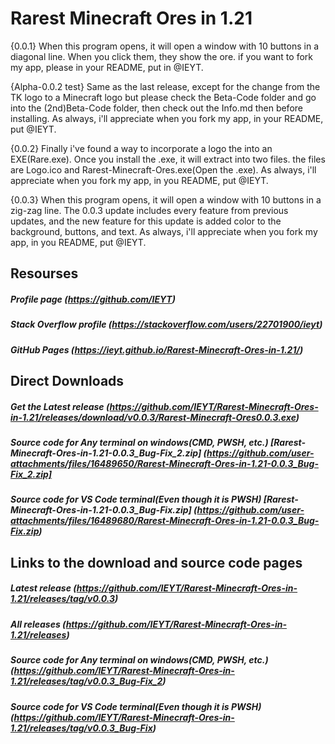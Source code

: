 # Rarest Minecraft Ores in 1.21
{0.0.1} When this program opens, it will open a window with 10 buttons in a diagonal line. When you click them, they show the ore. if you want to fork my app, please in your README, put in @IEYT.

{Alpha-0.0.2 test} Same as the last release, except for the change from the TK logo to a Minecraft logo but please check the Beta-Code folder and go into the (2nd)Beta-Code folder, then check out the Info.md then before installing. As always, i'll appreciate when you fork my app, in your README, put @IEYT.

{0.0.2} Finally i've found a way to incorporate a logo the into an EXE(Rare.exe). Once you install the .exe, it will extract into two files. the files are Logo.ico and Rarest-Minecraft-Ores.exe(Open the .exe). As always, i'll appreciate when you fork my app, in you README, put @IEYT.

{0.0.3} When this program opens, it will open a window with 10 buttons in a zig-zag line. The 0.0.3 update includes every feature from previous updates, and the new feature for this update is added color to the background, buttons, and text. As always, i'll appreciate when you fork my app, in you README, put @IEYT.

## Resourses 
##### Profile page (**_https://github.com/IEYT_**)
##### Stack Overflow profile (**_https://stackoverflow.com/users/22701900/ieyt_**)
##### GitHub Pages (_https://ieyt.github.io/Rarest-Minecraft-Ores-in-1.21/_)

## Direct Downloads 
##### Get the Latest release (_https://github.com/IEYT/Rarest-Minecraft-Ores-in-1.21/releases/download/v0.0.3/Rarest-Minecraft-Ores0.0.3.exe_)
##### Source code for Any terminal on windows(CMD, PWSH, etc.) [Rarest-Minecraft-Ores-in-1.21-0.0.3_Bug-Fix_2.zip] (https://github.com/user-attachments/files/16489650/Rarest-Minecraft-Ores-in-1.21-0.0.3_Bug-Fix_2.zip]
##### Source code for VS Code terminal(Even though it is PWSH) [Rarest-Minecraft-Ores-in-1.21-0.0.3_Bug-Fix.zip] (https://github.com/user-attachments/files/16489680/Rarest-Minecraft-Ores-in-1.21-0.0.3_Bug-Fix.zip)
## Links to the download and source code pages
##### Latest release (_https://github.com/IEYT/Rarest-Minecraft-Ores-in-1.21/releases/tag/v0.0.3_) 
##### All releases (_https://github.com/IEYT/Rarest-Minecraft-Ores-in-1.21/releases_)
##### Source code for Any terminal on windows(CMD, PWSH, etc.) (_https://github.com/IEYT/Rarest-Minecraft-Ores-in-1.21/releases/tag/v0.0.3_Bug-Fix_2_)
##### Source code for VS Code terminal(Even though it is PWSH) (_https://github.com/IEYT/Rarest-Minecraft-Ores-in-1.21/releases/tag/v0.0.3_Bug-Fix_)
